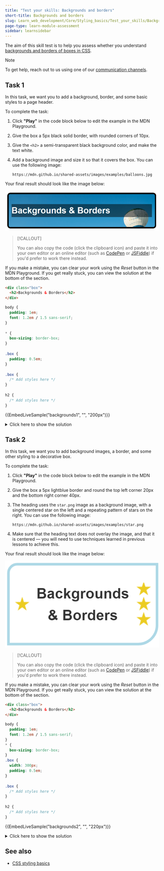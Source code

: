 ```yaml
---
title: "Test your skills: Backgrounds and borders"
short-title: Backgrounds and borders
slug: Learn_web_development/Core/Styling_basics/Test_your_skills/Backgrounds_and_borders
page-type: learn-module-assessment
sidebar: learnsidebar
---
```


The aim of this skill test is to help you assess whether you understand [backgrounds and borders of boxes in CSS](/en-US/docs/Learn_web_development/Core/Styling_basics/Backgrounds_and_borders).

> [!NOTE]
> To get help, reach out to us using one of our [communication channels](/en-US/docs/MDN/Community/Communication_channels).

## Task 1

In this task, we want you to add a background, border, and some basic styles to a page header.

To complete the task:

1. Click **"Play"** in the code block below to edit the example in the MDN Playground.
2. Give the box a 5px black solid border, with rounded corners of 10px.
3. Give the `<h2>` a semi-transparent black background color, and make the text white.
4. Add a background image and size it so that it covers the box. You can use the following image:

   ```plain
   https://mdn.github.io/shared-assets/images/examples/balloons.jpg
   ```

Your final result should look like the image below:

![Images shows a box with a photograph background, rounded border and white text on a semi-transparent black background.](backgrounds-task1.png)

> [!CALLOUT]
>
> You can also copy the code (click the clipboard icon) and paste it into your own editor or an online editor (such as [CodePen](https://codepen.io/) or [JSFiddle](https://jsfiddle.net/)) if you'd prefer to work there instead.

If you make a mistake, you can clear your work using the _Reset_ button in the MDN Playground. If you get really stuck, you can view the solution at the bottom of the section.

```html live-sample___backgrounds1
<div class="box">
  <h2>Backgrounds & Borders</h2>
</div>
```

```css live-sample___backgrounds1
body {
  padding: 1em;
  font: 1.2em / 1.5 sans-serif;
}

* {
  box-sizing: border-box;
}

.box {
  padding: 0.5em;
}

.box {
  /* Add styles here */
}

h2 {
  /* Add styles here */
}
```

{{EmbedLiveSample("backgrounds1", "", "200px")}}

<details>
<summary>Click here to show the solution</summary>

You should use `border`, `border-radius`, `background-image`, and `background-size` and understand how to use RGB colors to make a background color partly transparent:

```css
.box {
  border: 5px solid #000;
  border-radius: 10px;
  background-image: url(https://mdn.github.io/shared-assets/images/examples/balloons.jpg);
  background-size: cover;
}

h2 {
  background-color: rgb(0 0 0 / 50%);
  color: #fff;
}
```

</details>

## Task 2

In this task, we want you to add background images, a border, and some other styling to a decorative box.

To complete the task:

1. Click **"Play"** in the code block below to edit the example in the MDN Playground.
2. Give the box a 5px lightblue border and round the top left corner 20px and the bottom right corner 40px.
3. The heading uses the `star.png` image as a background image, with a single centered star on the left and a repeating pattern of stars on the right.
   You can use the following image:

   ```plain
   https://mdn.github.io/shared-assets/images/examples/star.png
   ```

4. Make sure that the heading text does not overlay the image, and that it is centered — you will need to use techniques learned in previous lessons to achieve this.

Your final result should look like the image below:

![Images shows a box with a blue border rounded at the top left and bottom right corners. On the left of the text is a single star, on the right 3 stars.](backgrounds-task2.png)

> [!CALLOUT]
>
> You can also copy the code (click the clipboard icon) and paste it into your own editor or an online editor (such as [CodePen](https://codepen.io/) or [JSFiddle](https://jsfiddle.net/)) if you'd prefer to work there instead.

If you make a mistake, you can clear your work using the _Reset_ button in the MDN Playground. If you get really stuck, you can view the solution at the bottom of the section.

```html live-sample___backgrounds2
<div class="box">
  <h2>Backgrounds & Borders</h2>
</div>
```

```css live-sample___backgrounds2
body {
  padding: 1em;
  font: 1.2em / 1.5 sans-serif;
}
* {
  box-sizing: border-box;
}
.box {
  width: 300px;
  padding: 0.5em;
}

.box {
  /* Add styles here */
}

h2 {
  /* Add styles here */
}
```

{{EmbedLiveSample("backgrounds2", "", "220px")}}

<details>
<summary>Click here to show the solution</summary>

You need to add padding to the heading so that it doesn't overlay the star image - this links back to learning from the earlier [Box Model lesson](/en-US/docs/Learn_web_development/Core/Styling_basics/Box_model).
The text should be aligned with the `text-align` property:

```css
.box {
  border: 5px solid lightblue;
  border-top-left-radius: 20px;
  border-bottom-right-radius: 40px;
}

h2 {
  padding: 0 40px;
  text-align: center;
  background:
    url(https://mdn.github.io/shared-assets/images/examples/star.png) no-repeat
      left center,
    url(https://mdn.github.io/shared-assets/images/examples/star.png) repeat-y
      right center;
}
```

</details>

## See also

- [CSS styling basics](/en-US/docs/Learn_web_development/Core/Styling_basics)
